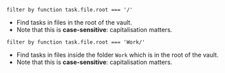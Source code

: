 <!-- placeholder to force blank line before included text -->


```text
filter by function task.file.root === '/'
```

- Find tasks in files in the root of the vault.
- Note that this is **case-sensitive**: capitalisation matters.

```text
filter by function task.file.root === 'Work/'
```

- Find tasks in files inside the folder `Work` which is in the root of the vault.
- Note that this is **case-sensitive**: capitalisation matters.


<!-- placeholder to force blank line after included text -->
